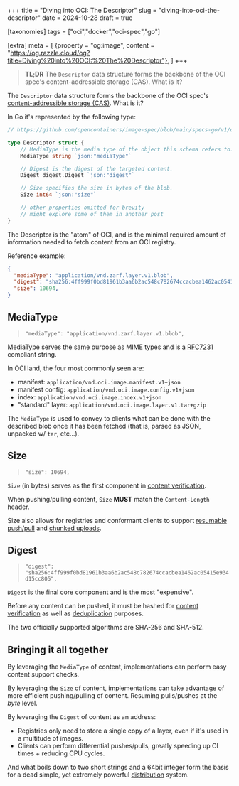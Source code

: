 +++
title = "Diving into OCI: The Descriptor"
slug = "diving-into-oci-the-descriptor"
date = 2024-10-28
draft = true

[taxonomies]
tags = ["oci","docker","oci-spec","go"]

[extra]
meta = [
    {property = "og:image", content = "https://og.razzle.cloud/og?title=Diving%20into%20OCI:%20The%20Descriptor"},
]
+++

> **TL;DR** The `Descriptor` data structure forms the backbone of the OCI spec's content-addressible storage (CAS). What is it?

<!-- more -->

The `Descriptor` data structure forms the backbone of the OCI spec's [content-addressible storage (CAS)](https://en.wikipedia.org/wiki/Content-addressable_storage). What is it?

In Go it's represented by the following type:

```go
// https://github.com/opencontainers/image-spec/blob/main/specs-go/v1/descriptor.go#L19-L50

type Descriptor struct {
	// MediaType is the media type of the object this schema refers to.
	MediaType string `json:"mediaType"`

	// Digest is the digest of the targeted content.
	Digest digest.Digest `json:"digest"`

	// Size specifies the size in bytes of the blob.
	Size int64 `json:"size"`

	// other properties omitted for brevity
	// might explore some of them in another post
}
```

The Descriptor is the "atom" of OCI, and is the minimal required amount of information needed to fetch content from an OCI registry.

Reference example:

```json
{
  "mediaType": "application/vnd.zarf.layer.v1.blob",
  "digest": "sha256:4ff999f0bd81961b3aa6b2ac548c782674ccacbea1462ac05415e934d15cc805",
  "size": 10694,
}
```

## MediaType

> `"mediaType": "application/vnd.zarf.layer.v1.blob",`

MediaType serves the same purpose as MIME types and is a [RFC7231](https://www.rfc-editor.org/rfc/rfc7231#section-3.1.1.1) compliant string.

In OCI land, the four most commonly seen are:

- manifest: `application/vnd.oci.image.manifest.v1+json`
- manifest config: `application/vnd.oci.image.config.v1+json`
- index: `application/vnd.oci.image.index.v1+json`
- "standard" layer: `application/vnd.oci.image.layer.v1.tar+gzip`

The `MediaType` is used to convey to clients what can be done with the described blob once it has been fetched (that is, parsed as JSON, unpacked w/ `tar`, etc...).

## Size

> `"size": 10694,`

`Size` (in bytes) serves as the first component in [content verification](https://github.com/opencontainers/distribution-spec/blob/main/spec.md#content-verification).

When pushing/pulling content, `Size` **MUST** match the `Content-Length` header.

Size also allows for registries and conformant clients to support
[resumable push/pull](https://github.com/opencontainers/distribution-spec/blob/main/spec.md#resumable-push) and
[chunked uploads](https://github.com/opencontainers/distribution-spec/blob/main/spec.md#pushing-a-blob-in-chunks).

## Digest

> `"digest": "sha256:4ff999f0bd81961b3aa6b2ac548c782674ccacbea1462ac05415e934d15cc805",`

`Digest` is the final core component and is the most "expensive".

Before any content can be pushed, it must be hashed for
[content verification](https://github.com/opencontainers/distribution-spec/blob/main/spec.md#content-verification)
as well as [deduplication](https://github.com/opencontainers/distribution-spec/blob/main/spec.md#layer-upload-de-duplication)
purposes.

The two officially supported algorithms are SHA-256 and SHA-512.

## Bringing it all together

By leveraging the `MediaType` of content, implementations can perform easy content support checks.

By leveraging the `Size` of content, implementations can take advantage of more efficient pushing/pulling of content. Resuming pulls/pushes at the _byte_ level.

By leveraging the `Digest` of content as an address:

- Registries only need to store a single copy of a layer, even if it's used in a multitude of images.
- Clients can perform differential pushes/pulls, greatly speeding up CI times + reducing CPU cycles.

And what boils down to two short strings and a 64bit integer form the basis for a dead simple, yet extremely powerful [distribution](https://github.com/opencontainers/distribution-spec/blob/main/spec.md) system.

